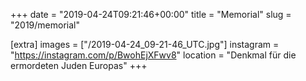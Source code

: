 +++
date = "2019-04-24T09:21:46+00:00"
title = "Memorial"
slug = "2019/memorial"

[extra]
images = ["/2019-04-24_09-21-46_UTC.jpg"]
instagram = "https://instagram.com/p/BwohEjXFwv8"
location = "Denkmal für die ermordeten Juden Europas"
+++
